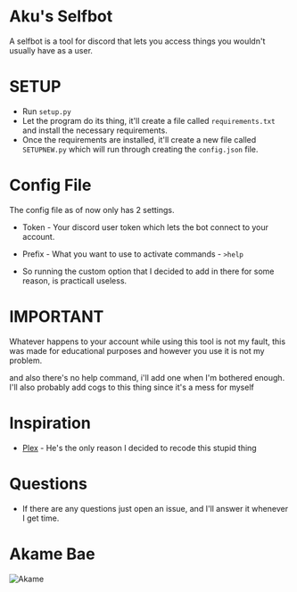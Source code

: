 # Aku's Selfbot

A selfbot is a tool for discord that lets you access things you wouldn't usually have as a user.

# SETUP
- Run `setup.py`
- Let the program do its thing, it'll create a file called `requirements.txt` and install the necessary requirements.
- Once the requirements are installed, it'll create a new file called `SETUPNEW.py` which will run through creating the `config.json` file.

# Config File
The config file as of now only has 2 settings.
- Token - Your discord user token which lets the bot connect to your account.
- Prefix - What you want to use to activate commands - `>help`

- So running the custom option that I decided to add in there for some reason, is practicall useless.

# IMPORTANT
Whatever happens to your account while using this tool is not my fault, this was made for educational purposes and however you use it is not my problem.

and also there's no help command, i'll add one when I'm bothered enough. I'll also probably add cogs to this thing since it's a mess for myself

# Inspiration
- [Plex](https://github.com/PlexyBoi) - He's the only reason I decided to recode this stupid thing

# Questions
- If there are any questions just open an issue, and I'll answer it whenever I get time.

# Akame Bae
![Akame](https://i.imgur.com/qV6BhgI.gif)
